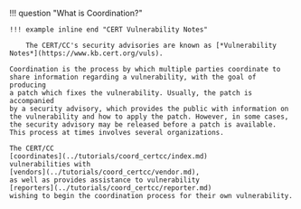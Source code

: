 !!! question "What is Coordination?"

    !!! example inline end "CERT Vulnerability Notes"
    
        The CERT/CC's security advisories are known as [*Vulnerability Notes*](https://www.kb.cert.org/vuls).

    Coordination is the process by which multiple parties coordinate to
    share information regarding a vulnerability, with the goal of producing
    a patch which fixes the vulnerability. Usually, the patch is accompanied
    by a security advisory, which provides the public with information on
    the vulnerability and how to apply the patch. However, in some cases,
    the security advisory may be released before a patch is available. 
    This process at times involves several organizations.

    The CERT/CC
    [coordinates](../tutorials/coord_certcc/index.md)
    vulnerabilities with
    [vendors](../tutorials/coord_certcc/vendor.md),
    as well as provides assistance to vulnerability
    [reporters](../tutorials/coord_certcc/reporter.md)
    wishing to begin the coordination process for their own vulnerability.


